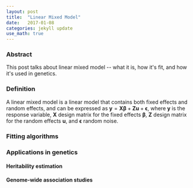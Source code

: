 ```yaml
---
layout: post
title:  "Linear Mixed Model"
date:   2017-01-08
categories: jekyll update
use_math: true
---
```


### Abstract

This post talks about linear mixed model -- what it is, how it's fit, and
how it's used in genetics.

### Definition

A linear mixed model is a linear model that contains both fixed effects and
random effects, and can be expressed as
$\textbf{y} = \textbf{X}\mathbf{\beta} +
              \textbf{Z}\textbf{u} + \mathbf{\epsilon}$,
where $\textbf{y}$ is the response variable, $\textbf{X}$ design matrix for
the fixed effects $\mathbf{\beta}$, $\textbf{Z}$ design matrix for the random
effects $\textbf{u}$, and $\mathbf{ϵ}$ random noise.

### Fitting algorithms

### Applications in genetics

#### Heritability estimation

#### Genome-wide association studies
